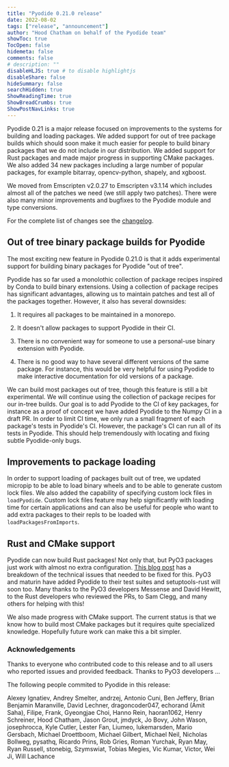 ```yaml
---
title: "Pyodide 0.21.0 release"
date: 2022-08-02
tags: ["release", "announcement"]
author: "Hood Chatham on behalf of the Pyodide team"
showToc: true
TocOpen: false
hidemeta: false
comments: false
# description: ""
disableHLJS: true # to disable highlightjs
disableShare: false
hideSummary: false
searchHidden: true
ShowReadingTime: true
ShowBreadCrumbs: true
ShowPostNavLinks: true
---
```


Pyodide 0.21 is a major release focused on improvements to the systems for
building and loading packages. We added support for out of tree package builds
which should soon make it much easier for people to build binary packages that
we do not include in our distribution. We added support for Rust packages and
made major progress in supporting CMake packages. We also added 34 new packages
including a large number of popular packages, for example bitarray,
opencv-python, shapely, and xgboost.

We moved from Emscripten v2.0.27 to Emscripten v3.1.14 which includes almost all
of the patches we need (we still apply two patches). There were also many minor
improvements and bugfixes to the Pyodide module and type conversions.



For the complete list of changes see the
[changelog](https://pyodide.org/en/stable/project/changelog.html#version-0-21-0).

## Out of tree binary package builds for Pyodide

The most exciting new feature in Pyodide 0.21.0 is that it adds experimental
support for building binary packages for Pyodide "out of tree".

Pyodide has so far used a monolothic collection of package recipes inspired by
Conda to build binary extensions. Using a collection of package recipes has
significant advantages, allowing us to maintain patches and test all of the
packages together. However, it also has several downsides:

1. It requires all packages to be maintained in a monorepo.

2. It doesn't allow packages to support Pyodide in their CI.

3. There is no convenient way for someone to use a personal-use binary extension
   with Pyodide.

4. There is no good way to have several different versions of the same package.
   For instance, this would be very helpful for using Pyodide to make
   interactive documentation for old versions of a package.

We can build most packages out of tree, though this feature is still a bit
experimental. We will continue using the collection of package recipes for our
in-tree builds. Our goal is to add Pyodide to the CI of key packages, for
instance as a proof of concept we have added Pyodide to the Numpy CI in a draft
PR. In order to limit CI time, we only run a small fragment of each package's
tests in Pyodide's CI. However, the package's CI can run all of its tests in
Pyodide. This should help tremendously with locating and fixing subtle
Pyodide-only bugs.

## Improvements to package loading

In order to support loading of packages built out of tree, we updated micropip
to be able to load binary wheels and to be able to generate custom lock files.
We also added the capability of specifying custom lock files in `loadPyodide`.
Custom lock files feature may help significantly with loading time for certain
applications and can also be useful for people who want to add extra packages to
their repls to be loaded with `loadPackagesFromImports`.

## Rust and CMake support

Pyodide can now build Rust packages! Not only that, but PyO3 packages just work
with almost no extra configuration. [This blog
post](https://blog.pyodide.org/posts/rust-pyo3-support-in-pyodide/) has a
breakdown of the technical issues that needed to be fixed for this. PyO3 and
maturin have added Pyodide to their test suites and setuptools-rust will soon
too. Many thanks to the PyO3 developers Messense and David Hewitt, to the Rust
developers who reviewed the PRs, to Sam Clegg, and many others for helping with
this!

We also made progress with CMake support. The current status is that we know how
to build most CMake packages but it requires quite specialized knowledge.
Hopefully future work can make this a bit simpler.


### Acknowledgements

Thanks to everyone who contributed code to this release and to all users who
reported issues and provided feedback. Thanks to PyO3 developers ...

The following people commited to Pyodide in this release:

Alexey Ignatiev, Andrey Smelter, andrzej, Antonio Cuni, Ben Jeffery, Brian
Benjamin Maranville, David Lechner, dragoncoder047, echorand (Amit Saha),
Filipe, Frank, Gyeongjae Choi, Hanno Rein, haoran1062, Henry Schreiner, Hood
Chatham, Jason Grout, jmdyck, Jo Bovy, John Wason, josephrocca, Kyle Cutler,
Lester Fan, Liumeo, lukemarsden, Mario Gersbach, Michael Droettboom, Michael
Gilbert, Michael Neil, Nicholas Bollweg, pysathq, Ricardo Prins, Rob Gries,
Roman Yurchak, Ryan May, Ryan Russell, stonebig, Szymswiat, Tobias Megies, Vic
Kumar, Victor, Wei Ji, Will Lachance

